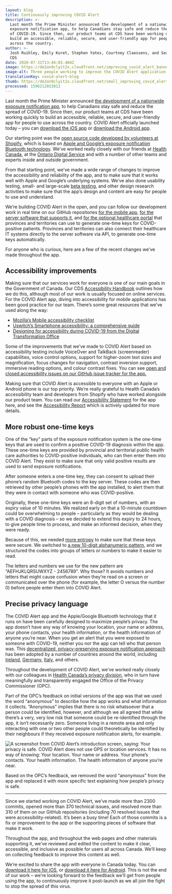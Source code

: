 ```yaml
---
layout: blog
title: Continuously improving COVID Alert
description: >-
  Last month the Prime Minister announced the development of a nationwide
  exposure notification app, to help Canadians stay safe and reduce the spread
  of COVID-19. Since then, our product teams at CDS have been working quickly to
  build an accessible, reliable, secure, and user-friendly app for people to use
  across the country.
author: >-
  Josh Ruihley, Emily Kuret, Stephen Yates, Courtney Claessens, and Sean Boots,
  CDS
date: 2020-07-31T13:44:03.404Z
image: https://de2an9clyit2x.cloudfront.net/improving_covid_alert_banner_6e181f5c51.jpg
image-alt: Three people working to improve the COVID Alert application.
translationKey: covid-alert-blog
thumb: https://de2an9clyit2x.cloudfront.net/small_improving_covid_alert_banner_6e181f5c51.jpg
processed: 1596212015012
---
```

<section class="page--outer-container-padding">
   <div class="row">
       <div class="col-sm-10 col-sm-offset-1 col-xs-12">
           <p>Last month the Prime Minister announced <a
                   href="https://pm.gc.ca/en/news/news-releases/2020/06/18/prime-minister-announces-new-mobile-app-help-notify-canadians-covid">the
                   development of a nationwide exposure notification app</a>, to help Canadians stay safe and reduce
               the
               spread of COVID-19. Since then, our product teams at CDS have been working quickly to build an
               accessible, reliable, secure, and user-friendly app for people to use across the country. <span
                   class="bolded">COVID Alert
                   officially launched today – you can <a href="https://apps.apple.com/ca/app/id1520284227">download
                       the iOS app</a> or <a
                       href="https://play.google.com/store/apps/details?id=ca.gc.hcsc.canada.stopcovid">download the
                       Android app</a>.</span></p>
           <p>Our starting point was the <a href="https://www.covidshield.app/">open source code developed by
                   volunteers at Shopify</a>, which is based on <a
                   href="https://www.apple.com/covid19/contacttracing">Apple
                   and Google’s exposure notification Bluetooth technology</a>. We’ve worked really closely with our
               friends at
               <a href="https://www.canada.ca/en/health-canada.html">Health Canada</a>, at the <a
                   href="https://www.ontario.ca/page/ontario-digital-service">Ontario Digital Service</a> and with a
               number of other teams and experts inside and
               outside government.</p>
           <p>From that starting point, we’ve made a wide range of changes to improve the accessibility and reliability
               of the app, and to make sure that it works well with Apple and Google’s underlying systems. We’ve also
               done usability testing, small- and large-scale <a
                   href="https://twitter.com/CDS_GC/status/1285771764900012032">beta testing</a>, and other design
               research activities to
               make sure that the app’s design and content are easy for people to use and understand.</p>
           <p>We’re building COVID Alert in the open, and you can follow our development work in real time on our
               GitHub repositories <a href="https://github.com/cds-snc/covid-shield-mobile">for the mobile app</a>, <a
                   href="https://github.com/cds-snc/covid-shield-server">for the server software that supports it</a>,
               and <a href="https://github.com/cds-snc/covid-healthcare-portal">for the optional
                   healthcare portal</a> that provinces and territories can use to generate one-time keys for
               COVID-positive
               patients. Provinces and territories can also connect their healthcare IT systems directly to the server
               software via API, to generate one-time keys automatically.</p>
           <p>For anyone who is curious, here are a few of the recent changes we’ve made throughout the app.</p>
            <h2>Accessibility improvements</h2>
           <p>Making sure that our services work for everyone is one of our main goals in the Government of Canada. Our
               CDS <a href="https://digital.canada.ca/a11y/">Accessibility Handbook</a> outlines how we do this,
               although most of our work is usually focused on
               online services. For the COVID Alert app, diving into accessibility for mobile applications has been
               good practice for our team. There’s some great resources that we’ve used along the way:</p>
           <ul>
               <li><a href="https://developer.mozilla.org/en-US/docs/Web/Accessibility/Mobile_accessibility_checklist">Mozilla’s
                       Mobile accessibility checklist</a></li>
               <li><a href="https://www.uswitch.com/mobiles/guides/smartphone-accessibility/">Uswitch’s Smartphone
                       accessibility: a comprehensive guide</a></li>
               <li><a href="https://blog.canada.ca/2020/06/05/designing-for-accessibility.html">Designing for
                       accessibility during COVID-19 from the Digital Transformation Office</a></li>
           </ul>
           <p>Some of the improvements that we’ve made to COVID Alert based on accessibility testing include VoiceOver
               and TalkBack (screenreader) capabilities, voice control options, support for higher-zoom text sizes and
               magnification, focus changes for navigation, contrast inversion support, immersive reading options, and
               colour contrast fixes. You can see <a
                   href="https://github.com/cds-snc/covid-alert-app/issues?q=label%3Aa11y+">open and closed
                   accessibility issues on our GitHub issue tracker for
                   the app.</a></p>
           <p>Making sure that COVID Alert is accessible to everyone with an Apple or Android phone is our top
               priority. We’re really grateful to Health Canada’s accessibility team and developers from Shopify who
               have worked alongside our product team. You can read our <a
                   href="https://www.canada.ca/en/public-health/services/diseases/coronavirus-disease-covid-19/covid-alert/accessibility-statement.html">Accessibility
                   Statement</a> for the app here, and
               see the <a
                   href="https://github.com/cds-snc/covid-alert-documentation/blob/main/AccessibilityReport.md">Accessibility
                   Report</a> which is actively updated for more details.</p>
           <h2>More robust one-time keys</h2>
           <p>One of the “key” parts of the exposure notification system is the one-time keys that are used to confirm
               a positive COVID-19 diagnosis within the app. These one-time keys are provided by provincial and
               territorial public health care authorities to COVID-positive individuals, who can then enter them into
               COVID Alert. They exist to make sure that only valid positive results are used to send exposure
               notifications.</p>
           <p>After someone enters a one-time key, they can consent to upload their phone’s random Bluetooth codes to
               the key server. These codes are then retrieved by other people’s phones with the app installed, to alert
               them that they were in contact with someone who was COVID-positive.</p>
           <p>Originally, these one-time keys were an 8-digit set of numbers, with an expiry value of 10 minutes. We
               realized early on that a 10-minute countdown could be overwhelming to people – particularly as they
               would be dealing with a COVID diagnosis – so we decided to extend this expiry to 24 hours, to give
               people time to process, and make an informed decision, when they were ready.</p>
           <p>Because of this, we needed <a href="https://en.wikipedia.org/wiki/Entropy_(computing)">more entropy</a>
               to make sure that these keys were secure. We switched to <a
                   href="https://github.com/cds-snc/covid-shield-server/pull/197">a new
                   10-digit alphanumeric pattern</a>, and we structured the codes into groups of letters or numbers to
               make it
               easier to read. </p>
           <p>The letters and numbers we use for the new pattern are “AEFHJKLQRSUWXYZ - 2456789”. Why those? It avoids
               numbers and letters that might cause confusion when they’re read on a screen or communicated over the
               phone (for example, the letter O versus the number 0) before people enter them into COVID Alert.</p>
            <h2>Precise privacy language</h2>
            <div class="flex-blog">
               <div class="flex-text">
                   <p>The COVID Alert app and the Apple/Google Bluetooth technology that it runs on have been carefully
                       designed to maximize people’s privacy. The app doesn’t have any way of knowing your location,
                       your name or address, your phone contacts, your health information, or the health information of
                       anyone you’re near. When you get an alert that you were exposed to someone with COVID-19,
                       neither you nor the app can tell who that person was. This <a href="https://github.com/DP-3T/documents#dp3t---decentralized-privacy-preserving-proximity-tracing">decentralized, privacy-preserving exposure notification approach</a> has been adopted by a number of countries around the world,
                       including <a href="https://github.com/HSEIreland/covid-tracker-app">Ireland</a>, <a href="https://github.com/corona-warn-app">Germany</a>, <a href="https://github.com/immuni-app">Italy</a>, and others.</p>
                   <p>Throughout the development of COVID Alert, we’ve worked really closely with our colleagues in
                       <a href="https://www.canada.ca/en/health-canada/corporate/about-health-canada/activities-responsibilities/access-information-privacy/privacy.html">Health Canada’s privacy division</a>, who in turn have meaningfully and transparently engaged the
                       Office of the Privacy Commissioner (OPC).</p>
                   <p>Part of the OPC’s feedback on initial versions of the app was that we used the word “anonymous”
                       to describe how the app works and what information it collects. “Anonymous” implies that there
                       is no risk whatsoever that a person could be identified, however, and although we all agreed
                       that while there’s a very, very low risk that someone could be re-identified through the app, it
                       isn’t necessarily zero. Someone living in a remote area and only interacting with one or two
                       other people could theoretically be identified by their neighbours if they received exposure
                       notification alerts, for example.</p>
               </div>
                <img class="flex-image" src="https://de2an9clyit2x.cloudfront.net/improving_covid_alert1_en_02a500d93a.jpg"
                   alt="A screenshot from COVID Alert’s introduction screen, saying: Your privacy is safe. COVID Alert does not use GPS or location services. It has no way of knowing: Your location. Your name or address. Your phone’s contacts. Your health information. The health information of anyone you’re near.">
           </div>
            <!-- <p> Based on the OPC’s feedback, we removed the word “anonymous” from the app and replaced it with more specific text
               explaining how people’s privacy is safe.</p> -->
            <!-- <p>The COVID Alert app and the Apple/Google Bluetooth technology that it runs on have been carefully
               designed to maximize people’s privacy. The app doesn’t have any way of knowing your location, your name
               or address, your phone contacts, your health information, or the health information of anyone you’re
               near. When you get an alert that you were exposed to someone with COVID-19, neither you nor the app can
               tell who that person was. This <a
                   href="https://github.com/DP-3T/documents#dp3t---decentralized-privacy-preserving-proximity-tracing">decentralized,
                   privacy-preserving exposure notification approach</a> has been
               adopted by a number of countries around the world, including <a
                   href="https://github.com/HSEIreland/covid-tracker-app">Ireland</a>, <a
                   href="https://github.com/corona-warn-app">Germany</a>, <a
                   href="https://github.com/immuni-app">Italy</a>, and others.</p>
            <p>Throughout the development of COVID Alert, we’ve worked really closely with our colleagues in <a
                   href="https://www.canada.ca/en/health-canada/corporate/about-health-canada/activities-responsibilities/access-information-privacy/privacy.html">Health
                   Canada’s privacy division</a>, who in turn have meaningfully and transparently engaged the <a
                   href="https://www.priv.gc.ca/en/">Office of the Privacy Commissioner</a> (OPC).</p>
           <p>Part of the OPC’s feedback on initial versions of the app was that we used the word “anonymous” to
               describe how the app works and what information it collects. “Anonymous” implies that there is no risk
               whatsoever that a person could be identified, however, and although we all agreed that while there’s a
               very, very low risk that someone could be re-identified through the app, it isn’t necessarily zero.
               Someone living in a remote area and only interacting with one or two other people could theoretically be
               identified by their neighbours if they received exposure notification alerts, for example. </p> -->
           <p>Based on the OPC’s
               feedback, we removed the word “anonymous” from the app and replaced it with more specific text
               explaining how people’s privacy is safe.</p>
            <hr>
           <p>Since we started working on COVID Alert, we’ve made more than 2300 commits, opened more than 370
               technical issues, and resolved more than 310 of them on our GitHub repositories (including 70 resolved
               issues that were accessibility-related). It’s been a busy time! Each of those commits is a fix or
               improvement to the app or the supporting pieces of software that make it work.</p>
           <p>Throughout the app, and throughout the web pages and other materials supporting it, we’ve reviewed and
               edited the content to make it clear, accessible, and inclusive as possible for users all across Canada.
               We’ll keep on collecting feedback to improve this content as well.</p>
           <p>We’re excited to share the app with everyone in Canada today. You can <a href="https://apps.apple.com/ca/app/id1520284227">download it here for iOS</a>, or
               <a href="https://play.google.com/store/apps/details?id=ca.gc.hcsc.canada.stopcovid">download it here for Android</a>. This is not the end of our work – we’re looking forward to the feedback
               we’ll get from people using the app, to continuously improve it post-launch as we all join the fight to
               stop the spread of this virus.</p>
        </div>
   </div>
</section>



